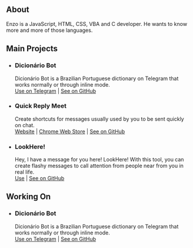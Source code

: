## About
Enzo is a JavaScript, HTML, CSS, VBA and C developer. He wants to know more and more of those languages.

## Main Projects
- ### Dicionário Bot
  Dicionário Bot is a Brazilian Portuguese dictionary on Telegram that works normally or through inline mode.<br>
  [Use on Telegram](https://t.me/dicionariobot) | [See on GitHub](https://github.com/enzon19/dicionariobot)
- ### Quick Reply Meet
  Create shortcuts for messages usually used by you to be sent quickly on chat.<br>
  [Website](quickreplymeet.enzon19.com/) | [Chrome Web Store](quickreplymeet.bolhastudios.com/) | [See on GitHub](https://github.com/enzon19/quick-reply-meet)
- ### LookHere!
  Hey, I have a message for you here! LookHere! With this tool, you can create flashy messages to call attention from people near from you in real life.<br>
  [Use](https://enzon19.github.io/lookhere/) | [See on GitHub](https://github.com/enzon19/lookhere)
  
## Working On
- ### Dicionário Bot
  Dicionário Bot is a Brazilian Portuguese dictionary on Telegram that works normally or through inline mode.<br>
  [Use on Telegram](https://t.me/dicionariobot) | [See on GitHub](https://github.com/enzon19/dicionariobot)
